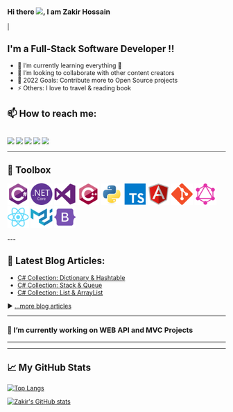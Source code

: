 
### Hi there <img src="https://raw.githubusercontent.com/MartinHeinz/MartinHeinz/master/wave.gif" width="30px">, I am Zakir Hossain
|

## I'm a Full-Stack Software Developer !!
- 🌱 I’m currently learning everything 🤣
- 👯 I’m looking to collaborate with other content creators
- 🥅 2022 Goals: Contribute more to Open Source projects
- ⚡ Others: I love to travel & reading book


## 📫 How to reach me:
</br>
<a href="https://www.facebook.com/justzakir/"> <img src="https://img.shields.io/badge/facebook-%230067B5.svg?&style=for-the-badge&logo=facebook&logoColor=white" height=25></a>
<a href="https://www.linkedin.com/in/zakirdevr/"> <img src="https://img.shields.io/badge/linkedin-%230077B5.svg?&style=for-the-badge&logo=linkedin&logoColor=white" height=25></a>
<a href="https://twitter.com/zakirdev"> <img src="https://img.shields.io/twitter/url?logo=ra&logoColor=green&style=social&url=https%3A%2F%2Ftwitter.com%2Fzakirdev" height=25></a>
<a href="mailto:zakirdevr@gmail.com"> <img src="https://img.shields.io/badge/email-%23000.svg?&style=for-the-badge&logo=website&logoColor=white" height=25></a>
<a href="https://www.codewars.com/users/zakirdevr"> <img src="https://www.codewars.com/users/zakirdevr/badges/large" height=25></a>


---

## 🧰 Toolbox

<img src="https://github.com/devicons/devicon/blob/master/icons/csharp/csharp-original.svg" alt="Csharp" width="50" height="50"/> <img src="https://github.com/devicons/devicon/blob/master/icons/dotnetcore/dotnetcore-original.svg" alt="dotnetcore" width="50" height="50"/> <img src="https://github.com/devicons/devicon/blob/master/icons/visualstudio/visualstudio-plain.svg" alt="visualstudio" width="50" height="50"/> <img src="https://github.com/devicons/devicon/blob/master/icons/cplusplus/cplusplus-original.svg" alt="Cplusplus" width="50" height="50"/> <img src="https://github.com/devicons/devicon/blob/master/icons/python/python-original.svg" alt="Python" width="50" height="50"/> <img src="https://github.com/devicons/devicon/blob/master/icons/typescript/typescript-original.svg" alt="typescript" width="50" height="50"/> <img src="https://github.com/devicons/devicon/blob/master/icons/angularjs/angularjs-original.svg" alt="angular" width="50" height="50"/> <img src="https://github.com/devicons/devicon/blob/master/icons/git/git-original.svg" alt="git" width="50" height="50"/> <img src="https://github.com/devicons/devicon/blob/master/icons/graphql/graphql-plain.svg" alt="graphql" width="50" height="50"/> <img src="https://github.com/devicons/devicon/blob/master/icons/react/react-original.svg" alt="React" width="50" height="50"/> <img src="https://github.com/devicons/devicon/blob/master/icons/materialui/materialui-original.svg" alt="Material-UI" width="50" height="50"/> <img src="https://github.com/devicons/devicon/blob/master/icons/bootstrap/bootstrap-plain.svg" alt="Bootstrap" width="50" height="50"/>

</div>
---

## 📘 Latest Blog Articles:

- [C# Collection: Dictionary & Hashtable](https://www.planetofzakir.com/2021/06/dictionary-and-hashtable.html)
- [C# Collection: Stack & Queue](https://www.planetofzakir.com/2021/06/stack-and-queue.html)
- [C# Collection: List & ArrayList](https://www.planetofzakir.com/2021/05/list-arraylist.html)

▶ [...more blog articles](https://www.planetofzakir.com/)

---

### 🔭 I’m currently working on WEB API and MVC Projects
---

---

## &#x1f4c8; My GitHub Stats

[![Top Langs](https://github-readme-stats.vercel.app/api/top-langs/?username=zakirdevr&hide=html,css,javascript,scss&theme=cobalt)](https://github.com/anuraghazra/github-readme-stats)

[![Zakir's GitHub stats](https://github-readme-stats.vercel.app/api?username=zakirdevr&theme=cobalt)](https://github.com/anuraghazra/github-readme-stats)

